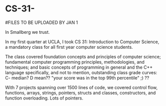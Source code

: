 # CS-31-

#FILES TO BE UPLOADED BY JAN 1 

In Smallberg we trust.

In my first quarter at UCLA, I took CS 31: Introduction to Computer Science, a mandatory class for all first year computer science students. 

The class covered foundation concepts and principles of computer science; fundamental computer programming principles, methodologies, and techniques; and basic concepts of programming in general and the C++ language specifically, and not to mention, outstanding class grade curves: C- median? D mean?? "your score was in the top 99th percentile" ;) ??

With 7 projects spanning over 1500 lines of code, we covered control flow, functions, arrays, strings, pointers, structs and classes, constructors, and function overloading. Lots of pointers. 
